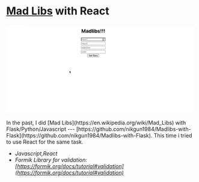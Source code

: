# [Mad Libs](https://en.wikipedia.org/wiki/Mad_Libs) with React
<p>
<img src="/public/sample.gif" width="500">
</p>  
In the past, I did [Mad Libs](https://en.wikipedia.org/wiki/Mad_Libs) with Flask/Python/Javascript --- [https://github.com/nikgun1984/Madlibs-with-Flask](https://github.com/nikgun1984/Madlibs-with-Flask). This time i tried to use React for the same task.  

* _Javascript,React_
* _Formik Library for validation: [https://formik.org/docs/tutorial#validation](https://formik.org/docs/tutorial#validation)_




